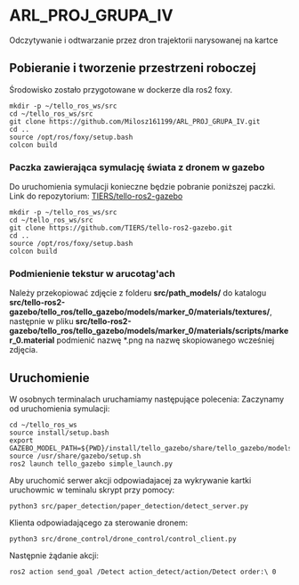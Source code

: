# ARL_PROJ_GRUPA_IV
Odczytywanie i odtwarzanie przez dron trajektorii narysowanej na kartce


## Pobieranie i tworzenie przestrzeni roboczej
Środowisko zostało przygotowane w dockerze dla ros2 foxy.
```
mkdir -p ~/tello_ros_ws/src
cd ~/tello_ros_ws/src
git clone https://github.com/Milosz161199/ARL_PROJ_GRUPA_IV.git
cd ..
source /opt/ros/foxy/setup.bash
colcon build
```
### Paczka zawierająca symulację świata z dronem w gazebo
Do uruchomienia symulacji konieczne będzie pobranie poniższej paczki.
Link do repozytorium: [TIERS/tello-ros2-gazebo](https://github.com/TIERS/tello-ros2-gazebo.git)
```
mkdir -p ~/tello_ros_ws/src
cd ~/tello_ros_ws/src
git clone https://github.com/TIERS/tello-ros2-gazebo.git
cd ..
source /opt/ros/foxy/setup.bash
colcon build
```
### Podmienienie tekstur w arucotag'ach
Należy przekopiować zdjęcie z folderu **src/path_models/** do katalogu **src/tello-ros2-gazebo/tello_ros/tello_gazebo/models/marker_0/materials/textures/**, 
następnie w pliku **src/tello-ros2-gazebo/tello_ros/tello_gazebo/models/marker_0/materials/scripts/marker_0.material** podmienić nazwę *.png na nazwę skopiowanego wcześniej zdjęcia.

## Uruchomienie 
W osobnych terminalach uruchamiamy następujące polecenia: 
Zaczynamy od uruchomienia symulacji:
```
cd ~/tello_ros_ws
source install/setup.bash
export GAZEBO_MODEL_PATH=${PWD}/install/tello_gazebo/share/tello_gazebo/models
source /usr/share/gazebo/setup.sh
ros2 launch tello_gazebo simple_launch.py
```

Aby uruchomić serwer akcji odpowiadajacej za wykrywanie kartki uruchowmic w teminalu skrypt przy pomocy: 
```
python3 src/paper_detection/paper_detection/detect_server.py
```

Klienta odpowiadającego za sterowanie dronem:
```
python3 src/drone_control/drone_control/control_client.py
```

Następnie żądanie akcji:
```
ros2 action send_goal /Detect action_detect/action/Detect order:\ 0
```
